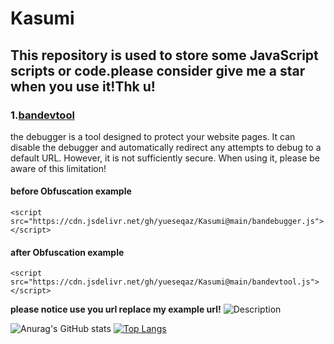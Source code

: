 # Kasumi
## This repository is used to store some JavaScript scripts or code.please consider give me a star when you use it!Thk u!

### 1.[bandevtool](https://github.com/yueseqaz/Kasumi/) 
the debugger is a tool designed to protect your website pages. It can disable the debugger and automatically redirect any attempts to debug to a default URL. However, it is not sufficiently secure. When using it, please be aware of this limitation!
#### before Obfuscation example
```
<script src="https://cdn.jsdelivr.net/gh/yueseqaz/Kasumi@main/bandebugger.js"></script>
```
#### after Obfuscation example
```
<script src="https://cdn.jsdelivr.net/gh/yueseqaz/Kasumi@main/bandevtool.js"></script>
```
**please notice use you url replace my example url!**
![Description](https://github.com/yueseqaz/Kasumi/raw/main/003.png)





![Anurag's GitHub stats](https://github-readme-stats.vercel.app/api?username=yueseqaz&show_icons=true&theme=rose)
[![Top Langs](https://github-readme-stats.vercel.app/api/top-langs/?username=yueseqaz)](https://github.com/anuraghazra/github-readme-stats)
